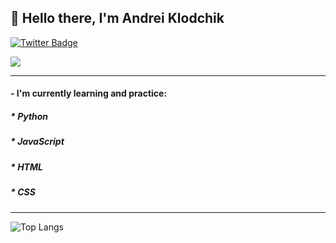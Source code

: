 ## 👋 Hello there, I'm Andrei Klodchik

<a href="https://twitter.com/AndreiKlodchik">
    <img src="https://img.shields.io/badge/Twitter-blue?style=for-the-badge&logo=twitter&logoColor=white" alt="Twitter Badge">
</a>

![](https://komarev.com/ghpvc/?username=AndreiKlodchik)

---

#### - I'm currently learning and practice:
##### * Python
##### * JavaScript
##### * HTML
##### * CSS

---

![Top Langs](https://github-readme-stats.vercel.app/api/top-langs/?username=AndreiKlodchik&layout=compact)
